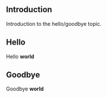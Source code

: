 ## Introduction

Introduction to the hello/goodbye topic.

## Hello

Hello **world**

## Goodbye

Goodbye **world**
